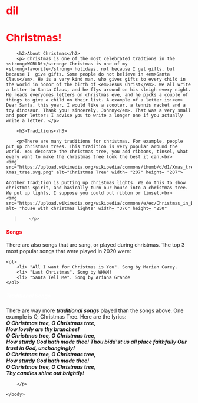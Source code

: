 # dil
<!DOCTYPE html>
<html>
    <head>
        <meta charset="utf-8">
        <title>Project: Holiday card</title>
    </head>
    <body>
<style>
    
    body {
        background-color: rgb(91, 92, 87);
    }
    h1 {
        color:rgb(247, 8, 24);
    }
    
    h2{
       color:rgb(245, 245, 245); 
    }
    
    h3{
       color:rgb(40, 240, 9); 
    }
    
    h4{
       color:rgb(242, 12, 24); 
    }
    
    h5{
       color:rgb(255, 255, 255); 
    }
    
</style>
        <h1>Christmas!</h1>
        
        <h2>About Christmas</h2>
        <p> Christmas is one of the most celebrated tradtions in the <strong>WORLD!</strong> Christmas is one of my <strong>favorite</strong> holidays, not because I get gifts, but because I  give gifts. Some people do not believe in <em>Santa Claus</em>. He is a very kind man, who gives gifts to every child in the world in honor of the birth of <em>Jesus Christ</em>. We all write a letter to Santa Claus, and he flys around on his sleigh every night. He reads everyones letters on christmas eve, and he picks a couple of things to give a child on their list. A example of a letter is:<em> Dear Santa, this year, I would like a scooter, a tennis racket and a toy dinosaur. Thank you! sincerely, Johnny</em>. That was a very small and poor letter; I advise you to write a longer one if you actually write a letter. </p>
        
        <h3>Traditions</h3>
    
        <p>There are many traditions for christmas. For example, people put up christmas trees. This tradition is very popular around the world. You decorate the christmas tree, you add ribbons, tinsel, what every want to make the christmas tree look the best it can.<br>
    <img src="https://upload.wikimedia.org/wikipedia/commons/thumb/d/d1/Xmas_tree.svg/1024px-Xmas_tree.svg.png" alt="Christmas Tree" width= "207" height= "207">
    
    Another Tradition is putting up christmas lights. We do this to show christmas spirit, and basically turn our house into a christmas tree. We put up lights, I suppose you could put ribbon or tinsel.<br>
    <img src="https://upload.wikimedia.org/wikipedia/commons/e/ec/Christmas_in_Dublin%2C_CA.jpg" alt= "house with christmas lights" width= "376" height= "250"
>        </p>

<h4>Songs</h4>
<p>
    There are also songs that are sang, or played during christmas. The top 3 most popular songs that were played in 2020 were:<br> 
                                                            
    <ol>
        <li> "All I want for Christmas is You". Song by Mariah Carey.
        <li> "Last Christmas". Song by WHAM!
        <li> "Santa Tell Me". Song by Ariana Grande
    </ol>
</p>
    <h5>Traditional Songs</h5>
        <p>
           There are way more <strong><em>traditional songs</em></strong> played than the songs above. One example is O, Christmas Tree. Here are the lyrics:<br> <strong><em>O Christmas tree, O Christmas tree,<br>How lovely are thy branches!<br> O Christmas tree, O Christmas tree,<br> How sturdy God hath made thee! Thou bidd'st us all place faithfully Our trust in God, unchangingly!<br> O Christmas tree, O Christmas tree,<br> How sturdy God hath made thee!<br> O Christmas tree, O Christmas tree,<br> Thy candles shine out brightly!</em></strong>
           
            
            
        </p> 
        
    </body>
</html>
